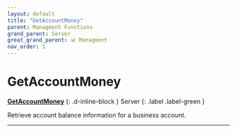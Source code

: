 ```yaml
---
layout: default
title: "GetAccountMoney"
parent: Managment Functions
grand_parent: Server
great_grand_parent: 📊 Managment
nav_order: 1
---
```


# GetAccountMoney
**[GetAccountMoney](GetAccountMoney.md)**
{: .d-inline-block }
Server
{: .label .label-green }

Retrieve account balance information for a business account.

---